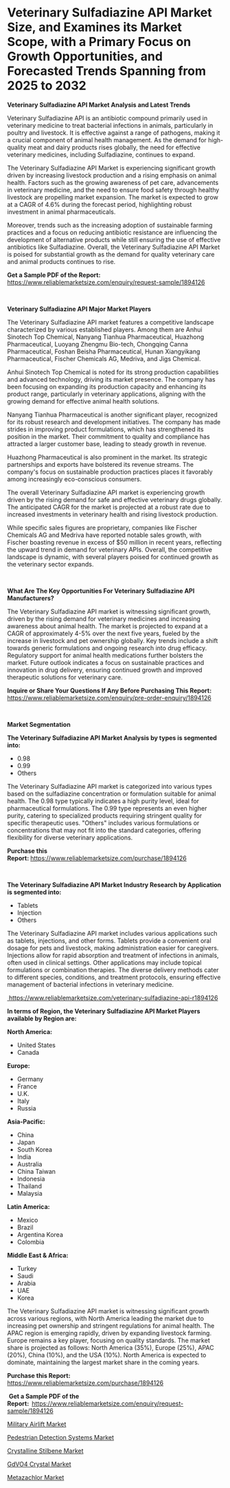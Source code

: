 <p><h1>Veterinary Sulfadiazine API Market Size, and Examines its Market Scope, with a Primary Focus on Growth Opportunities, and Forecasted Trends Spanning from 2025 to 2032</h1></p><p><strong>Veterinary Sulfadiazine API Market Analysis and Latest Trends</strong></p>
<p><p>Veterinary Sulfadiazine API is an antibiotic compound primarily used in veterinary medicine to treat bacterial infections in animals, particularly in poultry and livestock. It is effective against a range of pathogens, making it a crucial component of animal health management. As the demand for high-quality meat and dairy products rises globally, the need for effective veterinary medicines, including Sulfadiazine, continues to expand.</p><p>The Veterinary Sulfadiazine API Market is experiencing significant growth driven by increasing livestock production and a rising emphasis on animal health. Factors such as the growing awareness of pet care, advancements in veterinary medicine, and the need to ensure food safety through healthy livestock are propelling market expansion. The market is expected to grow at a CAGR of 4.6% during the forecast period, highlighting robust investment in animal pharmaceuticals.</p><p>Moreover, trends such as the increasing adoption of sustainable farming practices and a focus on reducing antibiotic resistance are influencing the development of alternative products while still ensuring the use of effective antibiotics like Sulfadiazine. Overall, the Veterinary Sulfadiazine API Market is poised for substantial growth as the demand for quality veterinary care and animal products continues to rise.</p></p>
<p><strong>Get a Sample PDF of the Report:&nbsp;</strong> <a href="https://www.reliablemarketsize.com/enquiry/request-sample/1894126?utm_campaign=1897&utm_medium=2&utm_source=Github&utm_content=ia&utm_term=04022025&utm_id=veterinary-sulfadiazine-api">https://www.reliablemarketsize.com/enquiry/request-sample/1894126</a></p>
<p>&nbsp;</p>
<p><strong>Veterinary Sulfadiazine API Major Market Players</strong></p>
<p><p>The Veterinary Sulfadiazine API market features a competitive landscape characterized by various established players. Among them are Anhui Sinotech Top Chemical, Nanyang Tianhua Pharmaceutical, Huazhong Pharmaceutical, Luoyang Zhengmu Bio-tech, Chongqing Canna Pharmaceutical, Foshan Beisha Pharmaceutical, Hunan Xiangyikang Pharmaceutical, Fischer Chemicals AG, Medriva, and Jigs Chemical.</p><p>Anhui Sinotech Top Chemical is noted for its strong production capabilities and advanced technology, driving its market presence. The company has been focusing on expanding its production capacity and enhancing its product range, particularly in veterinary applications, aligning with the growing demand for effective animal health solutions.</p><p>Nanyang Tianhua Pharmaceutical is another significant player, recognized for its robust research and development initiatives. The company has made strides in improving product formulations, which has strengthened its position in the market. Their commitment to quality and compliance has attracted a larger customer base, leading to steady growth in revenue.</p><p>Huazhong Pharmaceutical is also prominent in the market. Its strategic partnerships and exports have bolstered its revenue streams. The company's focus on sustainable production practices places it favorably among increasingly eco-conscious consumers.</p><p>The overall Veterinary Sulfadiazine API market is experiencing growth driven by the rising demand for safe and effective veterinary drugs globally. The anticipated CAGR for the market is projected at a robust rate due to increased investments in veterinary health and rising livestock production.</p><p>While specific sales figures are proprietary, companies like Fischer Chemicals AG and Medriva have reported notable sales growth, with Fischer boasting revenue in excess of $50 million in recent years, reflecting the upward trend in demand for veterinary APIs. Overall, the competitive landscape is dynamic, with several players poised for continued growth as the veterinary sector expands.</p></p>
<p>&nbsp;</p>
<p><strong>What Are The Key Opportunities For Veterinary Sulfadiazine API Manufacturers?</strong></p>
<p><p>The Veterinary Sulfadiazine API market is witnessing significant growth, driven by the rising demand for veterinary medicines and increasing awareness about animal health. The market is projected to expand at a CAGR of approximately 4-5% over the next five years, fueled by the increase in livestock and pet ownership globally. Key trends include a shift towards generic formulations and ongoing research into drug efficacy. Regulatory support for animal health medications further bolsters the market. Future outlook indicates a focus on sustainable practices and innovation in drug delivery, ensuring continued growth and improved therapeutic solutions for veterinary care.</p></p>
<p><strong>Inquire or Share Your Questions If Any Before Purchasing This Report:</strong> <a href="https://www.reliablemarketsize.com/enquiry/pre-order-enquiry/1894126?utm_campaign=1897&utm_medium=2&utm_source=Github&utm_content=ia&utm_term=04022025&utm_id=veterinary-sulfadiazine-api">https://www.reliablemarketsize.com/enquiry/pre-order-enquiry/1894126</a></p>
<p>&nbsp;</p>
<p><strong>Market Segmentation</strong></p>
<p><strong>The Veterinary Sulfadiazine API Market Analysis by types is segmented into:</strong></p>
<p><ul><li>0.98</li><li>0.99</li><li>Others</li></ul></p>
<p><p>The Veterinary Sulfadiazine API market is categorized into various types based on the sulfadiazine concentration or formulation suitable for animal health. The 0.98 type typically indicates a high purity level, ideal for pharmaceutical formulations. The 0.99 type represents an even higher purity, catering to specialized products requiring stringent quality for specific therapeutic uses. "Others" includes various formulations or concentrations that may not fit into the standard categories, offering flexibility for diverse veterinary applications.</p></p>
<p><strong>Purchase this Report:&nbsp;</strong><a href="https://www.reliablemarketsize.com/purchase/1894126?utm_campaign=1897&utm_medium=2&utm_source=Github&utm_content=ia&utm_term=04022025&utm_id=veterinary-sulfadiazine-api">https://www.reliablemarketsize.com/purchase/1894126</a></p>
<p>&nbsp;</p>
<p><strong>The Veterinary Sulfadiazine API Market Industry Research by Application is segmented into:</strong></p>
<p><ul><li>Tablets</li><li>Injection</li><li>Others</li></ul></p>
<p><p>The Veterinary Sulfadiazine API market includes various applications such as tablets, injections, and other forms. Tablets provide a convenient oral dosage for pets and livestock, making administration easier for caregivers. Injections allow for rapid absorption and treatment of infections in animals, often used in clinical settings. Other applications may include topical formulations or combination therapies. The diverse delivery methods cater to different species, conditions, and treatment protocols, ensuring effective management of bacterial infections in veterinary medicine.</p></p>
<p><a href="https://www.reliablemarketsize.com/veterinary-sulfadiazine-api-r1894126?utm_campaign=1897&utm_medium=2&utm_source=Github&utm_content=ia&utm_term=04022025&utm_id=veterinary-sulfadiazine-api">&nbsp;https://www.reliablemarketsize.com/veterinary-sulfadiazine-api-r1894126</a></p>
<p><strong>In terms of Region, the Veterinary Sulfadiazine API Market Players available by Region are:</strong></p>
<p>
    <p> <strong> North America: </strong>
        <ul>
            <li>United States</li>
            <li>Canada</li>
        </ul>
        </p> 
    <p> <strong> Europe: </strong>
        <ul>
            <li>Germany</li>
            <li>France</li>
            <li>U.K.</li>
            <li>Italy</li>
            <li>Russia</li>
        </ul>
        </p> 
    <p> <strong> Asia-Pacific: </strong>
        <ul>
            <li>China</li>
            <li>Japan</li>
            <li>South Korea</li>
            <li>India</li>
            <li>Australia</li>
            <li>China Taiwan</li>
            <li>Indonesia</li>
            <li>Thailand</li>
            <li>Malaysia</li>
        </ul>
        </p> 
    <p> <strong> Latin America: </strong>
        <ul>
            <li>Mexico</li>
            <li>Brazil</li>
            <li>Argentina Korea</li>
            <li>Colombia</li>
        </ul>
        </p> 
    <p> <strong> Middle East & Africa: </strong>
        <ul>
            <li>Turkey</li>
            <li>Saudi</li>
            <li>Arabia</li>
            <li>UAE</li>
            <li>Korea</li>
        </ul>
    </p>
    </p>
<p><p>The Veterinary Sulfadiazine API market is witnessing significant growth across various regions, with North America leading the market due to increasing pet ownership and stringent regulations for animal health. The APAC region is emerging rapidly, driven by expanding livestock farming. Europe remains a key player, focusing on quality standards. The market share is projected as follows: North America (35%), Europe (25%), APAC (20%), China (10%), and the USA (10%). North America is expected to dominate, maintaining the largest market share in the coming years.</p></p>
<p><strong>Purchase this Report: </strong><a href="https://www.reliablemarketsize.com/purchase/1894126?utm_campaign=1897&utm_medium=2&utm_source=Github&utm_content=ia&utm_term=04022025&utm_id=veterinary-sulfadiazine-api">https://www.reliablemarketsize.com/purchase/1894126</a></p>
<p>&nbsp;<strong>Get a Sample PDF of the Report:&nbsp;&nbsp;</strong><a href="https://www.reliablemarketsize.com/enquiry/request-sample/1894126?utm_campaign=1897&utm_medium=2&utm_source=Github&utm_content=ia&utm_term=04022025&utm_id=veterinary-sulfadiazine-api">https://www.reliablemarketsize.com/enquiry/request-sample/1894126</a></p>
<p><strong></strong></p>
<p><p><a href="https://www.linkedin.com/pulse/comprehensive-report-military-airlift-market-new-trends-aan0e?utm_campaign=1897&utm_medium=2&utm_source=Github&utm_content=ia&utm_term=04022025&utm_id=veterinary-sulfadiazine-api">Military Airlift Market</a></p><p><a href="https://www.linkedin.com/pulse/pedestrian-detection-systems-market-analysis-driving-business-bojec?utm_campaign=1897&utm_medium=2&utm_source=Github&utm_content=ia&utm_term=04022025&utm_id=veterinary-sulfadiazine-api">Pedestrian Detection Systems Market</a></p><p><a href="https://github.com/leyesamilej/Market-Research-Report-List-1/blob/main/crystalline-stilbene-market.md?utm_campaign=1897&utm_medium=2&utm_source=Github&utm_content=ia&utm_term=04022025&utm_id=veterinary-sulfadiazine-api">Crystalline Stilbene Market</a></p><p><a href="https://github.com/carylgrinko/Market-Research-Report-List-1/blob/main/gdvo4-crystal-market.md?utm_campaign=1897&utm_medium=2&utm_source=Github&utm_content=ia&utm_term=04022025&utm_id=veterinary-sulfadiazine-api">GdVO4 Crystal Market</a></p><p><a href="https://www.linkedin.com/pulse/metazachlor-market-global-share-ranking-overall-sales-c2jkc?utm_campaign=1897&utm_medium=2&utm_source=Github&utm_content=ia&utm_term=04022025&utm_id=veterinary-sulfadiazine-api">Metazachlor Market</a></p></p>